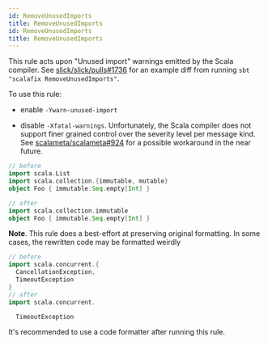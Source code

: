```yaml
---
id: RemoveUnusedImports
title: RemoveUnusedImports
id: RemoveUnusedImports
title: RemoveUnusedImports
---
```


This rule acts upon "Unused import" warnings emitted by the Scala compiler. See
[slick/slick/pulls#1736](https://github.com/slick/slick/pull/1736) for an
example diff from running `sbt "scalafix RemoveUnusedImports"`.

To use this rule:

- enable `-Ywarn-unused-import`

- disable `-Xfatal-warnings`. Unfortunately, the Scala compiler does not support
  finer grained control over the severity level per message kind. See
  [scalameta/scalameta#924](https://github.com/scalameta/scalameta/issues/924)
  for a possible workaround in the near future.

```scala
// before
import scala.List
import scala.collection.{immutable, mutable}
object Foo { immutable.Seq.empty[Int] }

// after
import scala.collection.immutable
object Foo { immutable.Seq.empty[Int] }
```

**Note**. This rule does a best-effort at preserving original formatting. In
some cases, the rewritten code may be formatted weirdly

```scala
// before
import scala.concurrent.{
  CancellationException,
  TimeoutException
}
// after
import scala.concurrent.

  TimeoutException
```

It's recommended to use a code formatter after running this rule.
